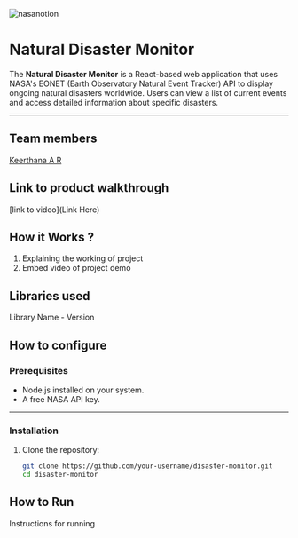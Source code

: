 




![nasanotion](https://github.com/user-attachments/assets/f5e65cb8-48c0-4dc0-b757-bf3569f32d2f)

# **Natural Disaster Monitor**

The **Natural Disaster Monitor** is a React-based web application that uses NASA's EONET (Earth Observatory Natural Event Tracker) API to display ongoing natural disasters worldwide. Users can view a list of current events and access detailed information about specific disasters.

---

## Team members
[Keerthana A R](https://github.com/TH-Activities/saturday-hack-night-template)

## Link to product walkthrough
[link to video](Link Here)

## How it Works ?
1. Explaining the working of project
2. Embed video of project demo
   
## Libraries used
Library Name - Version

## How to configure
### **Prerequisites**
- Node.js installed on your system.
- A free NASA API key.

---

### **Installation**

1. Clone the repository:
   ```bash
   git clone https://github.com/your-username/disaster-monitor.git
   cd disaster-monitor

## How to Run
Instructions for running
